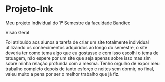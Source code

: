# Projeto-Ink
Meu projeto Individual do 1º Semestre da faculdade Bandtec

Visão Geral

Foi atribuido aos alunos a tarefa de criar um site totalmente individual utilizando os conhecimentos adquiridos ao longo do semestre, o site deveria ter como tema algo que eu gostasse e com isso escolhi o tema de tatuagem, não espere por um site que seja apenas sobre isso mas sim sobre minha relação profunda com a mesma. Tenho orgulho de expor meu trabalho completo depois de tanto esforço e noites sem dormir, no final, valeu muito a pena por ser o melhor trabalho que já fiz.


